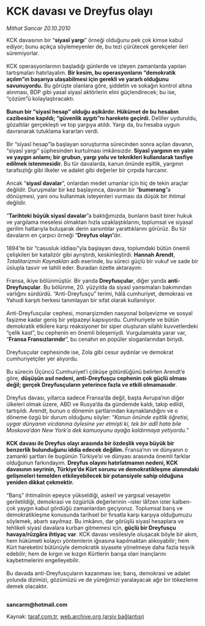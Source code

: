 # KCK davası ve Dreyfus olayı

*Mithat Sancar 20.10.2010*

<div class="yazi"><p>KCK davasının bir “<b>siyasî yargı</b>” örneği olduğunu pek çok kimse kabul ediyor; bunu açıkça söylemeyenler de, bu tezi çürütecek gerekçeler ileri süremiyorlar. <br/><br/>KCK operasyonlarının başladığı günlerde ve izleyen zamanlarda yapılan tartışmaları hatırlayalım. <b>Bir kesim, bu operasyonların “demokratik açılım”ın başarıya ulaşabilmesi için gerekli ve yararlı olduğunu savunuyordu.</b> Bu görüşte olanlara göre, şiddetin ve sokağın kontrol altına alınması, BDP gibi yasal siyasî aktörlerin elini güçlendirecek; bu ise, “çözüm”ü kolaylaştıracaktı. <br/><br/><b>Bunun bir “siyasî hesap” olduğu aşikârdır. Hükümet de bu hesabın cazibesine kapıldı; “güvenlik aygıtı”nı harekete geçirdi.</b> Deliller uyduruldu, gözaltılar gerçekleşti ve top yargıya atıldı. Yargı da, bu hesaba uygun davranarak tutuklama kararları verdi. <br/><br/>Bir “siyasî hesap”la başlayan soruşturma sürecinden sonra açılan davanın, “siyasî yargı” şüphesinden kurtulması imkânsızdır. <b>Siyasî yargının en yalın ve yaygın anlamı; bir grubun, yargı yolu ve teknikleri kullanılarak tasfiye edilmek istenmesidir.</b> Bu tür davalarda, kanun önünde eşitlik, yargının tarafsızlığı gibi ilkeler ve adalet gibi değerler bir çırpıda harcanır. <br/><br/>Ancak “<b>siyasî davalar</b>”, onlardan medet umanlar için hiç de tekin araçlar değildir. Duruşmalar bir kez başlayınca, davanın bir “<b>bumerang</b>”a dönüşmesi, yani onu kullanmak isteyenleri vurması da düşük bir ihtimal değildir. <br/><br/>“<b>Tarihteki büyük siyasî davalar</b>”a baktığımızda, bunların basit birer hukuk ve yargılama meselesi olmaktan hızla uzaklaştıklarını, toplumsal ve siyasal gerilim hatlarıyla buluşarak derin sarsıntılar yarattıklarını görürüz. Bu tür davaların en çarpıcı örneği “<b>Dreyfus olayı</b>”dır.<br/><br/>1894’te bir “casusluk iddiası”yla başlayan dava, toplumdaki bütün önemli çelişkileri bir katalizör gibi ayrıştırdı, keskinleştirdi. <b>Hannah Arendt</b>, <i>Totalitarizmin Kaynakları</i> adlı eserinde, bu süreci güçlü bir vukuf ve sade bir üslupla tasvir ve tahlil eder. Buradan özetle aktarayım:<br/><br/>Fransa, ikiye bölünmüştür. Bir yanda <b>Dreyfusçular</b>, diğer yanda <b>anti-Dreyfusçular</b>. Bu bölünme, 20. yüzyılda da siyasî yansımaları bakımından varlığını sürdürdü. “Anti-Dreyfusçu” terimi, hâlâ cumhuriyet, demokrasi ve Yahudi karşıtı herkesi tanımlayan bir sıfat olarak kullanılıyor.<br/><br/>Anti-Dreyfusçular cephesi, monarşizmden nasyonal bolşevizme ve sosyal faşizme kadar geniş bir yelpazeyi kapsıyordu. Cumhuriyete ve bütün demokratik etkilere karşı reaksiyoner bir siper oluşturan silahlı kuvvetlerdeki “çelik kast”, bu cephenin en önemli bileşeniydi. Vurgulamakta yarar var, “<b>Fransa Fransızlarındır</b>”, bu cenahın en popüler sloganlarından biriydi.<br/><br/>Dreyfusçular cephesinde ise, Zola gibi cesur aydınlar ve demokrat cumhuriyetçiler yer alıyordu.<br/><br/>Bu sürecin Üçüncü Cumhuriyet’i çöküşe götürdüğünü belirten Arendt’e göre, <b>düşüşün asıl nedeni, anti-Dreyfuşçu cephenin çok güçlü olması değil; gerçek Dreyfusçuların yeterince fazla ve etkili olmamasıdır</b>.<br/><br/>Dreyfus davası, yıllarca sadece Fransa’da değil, başta Avrupa’nın diğer ülkeleri olmak üzere, ABD ve Rusya’da da gündemde kaldı, takip edildi, tartışıldı. Arendt, bunun o dönemin şartlarından kaynaklandığını ve o döneme özgü bir durum olduğunu söyler: “<i>Kanun önünde eşitlik öğretisi, uygar dünyanın vicdanına öylesine yer etmişti ki, tek bir adlî hata bile Moskova’dan New York’a dek kamuoyunu ayağa kaldırmaya yetiyordu.</i>”<br/><br/><b>KCK davası ile Dreyfus olayı arasında bir özdeşlik veya büyük bir benzerlik bulunduğunu iddia edecek değilim.</b> Fransa’nın ve dünyanın o zamanki şartları ile bugünün Türkiye’si ve dünyası arasında önemli farklar olduğunun farkındayım. <b>Dreyfus olayını hatırlatmamın nedeni, KCK davasının seyrinin, Türkiye’de Kürt sorunu ve demokratikleşme alanındaki gelişmeleri temelden etkileyebilecek bir potansiyele sahip olduğuna yeniden dikkat çekmektir. <br/><br/></b>“Barış” ihtimalinin epeyce yükseldiği, askerî ve yargısal vesayetin geriletildiği, demokrasi ve özgürlük değerlerinin –ister lâfzen ister kalben- çok yaygın kabul gördüğü zamanlardan geçiyoruz. Toplumsal barış ve demokratikleşme konusunda tarihsel bir fırsatla karşı karşıya olduğumuzu söylemek, abartı sayılmaz. Bu imkânın, dar görüşlü siyasî hesaplara ve tehlikeli siyasî davalara kurban gitmemesi için, <b>güçlü bir Dreyfusçu havaya/rüzgâra ihtiyaç var</b>. KCK davası vesilesiyle oluşacak böyle bir akım, hem hükümeti kolaycı yöntemlerin iğvasına kapılmaktan alıkoyabilir; hem Kürt hareketini bütünüyle demokratik siyasete yönelmeye daha fazla teşvik edebilir; hem de kırgın ve kızgın Kürtlerin barışa olan inançlarını kaybetmelerini engelleyebilir.<br/><br/>Bu davada anti-Dreyfusçuların kazanması ise; barış, demokrasi ve adalet yolunda dizimizi, gözümüzü ve de yüreğimizi yaralayacak ağır bir tökezleme demek olacaktır.</p>
<p><b><br/>sancarm@hotmail.com</b></p></div>

Kaynak: [taraf.com.tr](http://www.taraf.com.tr:80/mithat-sancar/makale-kck-davasi-ve-dreyfus-olayi.htm), [web.archive.org (arşiv bağlantısı)](http://web.archive.org/web/20101022134931/http://www.taraf.com.tr:80/mithat-sancar/makale-kck-davasi-ve-dreyfus-olayi.htm)
